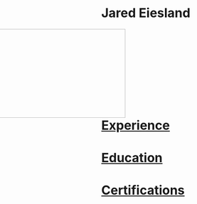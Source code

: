 # Jared Eiesland
<html>
  <Body>
                  
   <p><img style="padding: 0 450px; float: right;" 
            src ="https://i.imgur.com/Uai8sk0.jpg" 
            width="300" height="200"
            ALIGN="Right"/></p>
     
    
    
    
    
   <h1><a href="https://github.com/jaredeiesland/Curriculum-Vitae/blob/master/Experience.md#jared-eiesland---experience">Experience</a></h1>
     <h1><a href="https://github.com/jaredeiesland/Curriculum-Vitae/blob/master/Education.md#jared-eiesland---education">Education</a></h1>
         <h1><a href="https://github.com/jaredeiesland/Curriculum-Vitae/blob/master/Certifications.md#jared-eiesland---certifications">Certifications</a></h1>
    
   </body>
  </html>
